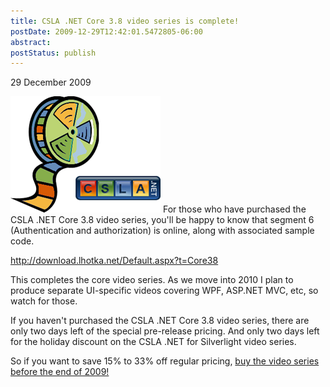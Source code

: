 ```yaml
---
title: CSLA .NET Core 3.8 video series is complete!
postDate: 2009-12-29T12:42:01.5472805-06:00
abstract: 
postStatus: publish
---
```

29 December 2009

[![csla_net_videos](binary/WindowsLiveWriter/CSLA.NETCore3.8videoseriesiscomplete_B296/csla_net_videos_thumb.png "csla_net_videos")](binary/WindowsLiveWriter/CSLA.NETCore3.8videoseriesiscomplete_B296/csla_net_videos_2.png) For those who have purchased the CSLA .NET Core 3.8 video series, you'll be happy to know that segment 6 (Authentication and authorization) is online, along with associated sample code.

<u><a href="http://download.lhotka.net/Default.aspx?t=Core38">http://download.lhotka.net/Default.aspx?t=Core38</a></u>

This completes the core video series. As we move into 2010 I plan to produce separate UI-specific videos covering WPF, ASP.NET MVC, etc, so watch for those.

If you haven't purchased the CSLA .NET Core 3.8 video series, there are only two days left of the special pre-release pricing. And only two days left for the holiday discount on the CSLA .NET for Silverlight video series.

So if you want to save 15% to 33% off regular pricing, [buy the video series before the end of 2009!](http://store.lhotka.net)
